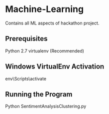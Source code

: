 # Machine-Learning
Contains all ML aspects of hackathon project.

## Prerequisites
Python 2.7 
virtualenv (Recommended)

## Windows VirtualEnv Activation
env\Scripts\activate

## Running the Program
Python SentimentAnalysisClustering.py